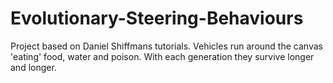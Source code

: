 # Evolutionary-Steering-Behaviours
Project based on Daniel Shiffmans tutorials. Vehicles run around the canvas 'eating' food, water and poison. With each generation they survive longer and longer.
